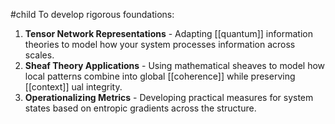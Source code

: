 #child 
To develop rigorous foundations:

1. **Tensor Network Representations** - Adapting [[quantum]]  information theories to model how your system processes information across scales.
2. **Sheaf Theory Applications** - Using mathematical sheaves to model how local patterns combine into global [[coherence]] while preserving [[context]] ual integrity.
3. **Operationalizing Metrics** - Developing practical measures for system states based on entropic gradients across the structure.
